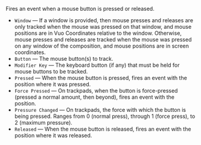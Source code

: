 Fires an event when a mouse button is pressed or released. 

   - `Window` — If a window is provided, then mouse presses and releases are only tracked when the mouse was pressed on that window, and mouse positions are in Vuo Coordinates relative to the window. Otherwise, mouse presses and releases are tracked when the mouse was pressed on any window of the composition, and mouse positions are in screen coordinates.
   - `Button` — The mouse button(s) to track. 
   - `Modifier Key` — The keyboard button (if any) that must be held for mouse buttons to be tracked. 
   - `Pressed` — When the mouse button is pressed, fires an event with the position where it was pressed.
   - `Force Pressed` — On trackpads, when the button is force-pressed (pressed a normal amount, then beyond), fires an event with the position.
   - `Pressure Changed` — On trackpads, the force with which the button is being pressed.  Ranges from 0 (normal press), through 1 (force press), to 2 (maximum pressure).
   - `Released` — When the mouse button is released, fires an event with the position where it was released. 

